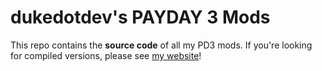 # dukedotdev's PAYDAY 3 Mods
This repo contains the **source code** of all my PD3 mods. If you're looking for compiled versions, please see [my website](https://dkdd.link/pd3mods)!
